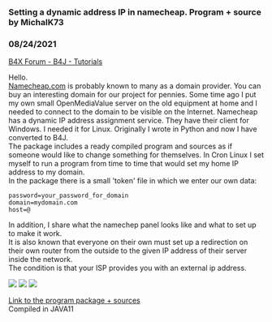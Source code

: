 ### Setting a dynamic address IP in namecheap. Program + source by MichalK73
### 08/24/2021
[B4X Forum - B4J - Tutorials](https://www.b4x.com/android/forum/threads/133702/)

Hello.  
[Namecheap.com](http://Namecheap.com) is probably known to many as a domain provider. You can buy an interesting domain for our project for pennies. Some time ago I put my own small OpenMediaValue server on the old equipment at home and I needed to connect to the domain to be visible on the Internet. Namecheap has a dynamic IP address assignment service. They have their client for Windows. I needed it for Linux. Originally I wrote in Python and now I have converted to B4J.  
The package includes a ready compiled program and sources as if someone would like to change something for themselves. In Cron Linux I set myself to run a program from time to time that would set my home IP address to my domain.  
In the package there is a small 'token' file in which we enter our own data:  

```B4X
password=your_password_for_domain  
domain=mydomain.com  
host=@
```

  
In addition, I share what the namechep panel looks like and what to set up to make it work.  
It is also known that everyone on their own must set up a redirection on their own router from the outside to the given IP address of their server inside the network.  
The condition is that your ISP provides you with an external ip address.  
  
![](https://www.b4x.com/android/forum/attachments/118203) ![](https://www.b4x.com/android/forum/attachments/118204) ![](https://www.b4x.com/android/forum/attachments/118205)  
  
  
[Link to the program package + sources](https://michal.cloudtb.online/namecheap/dynamicip.zip)  
Compiled in JAVA11